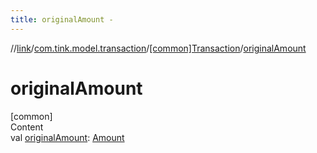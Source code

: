 ```yaml
---
title: originalAmount -
---
```

//[link](../../index.md)/[com.tink.model.transaction](../index.md)/[[common]Transaction](index.md)/[originalAmount](original-amount.md)



# originalAmount  
[common]  
Content  
val [originalAmount](original-amount.md): [Amount](../../com.tink.model.misc/[common]-amount/index.md)  



